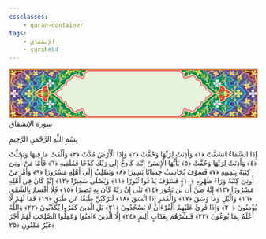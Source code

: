 ```yaml
---
cssclasses:
    - quran-container
tags:
    - الإنشقاق
    - surah#84
---
```

<div class="quran-container">
<span class="second-border"></span>
<span class="border"></span>
<div class="head-container">
<img src="https://raw.githubusercontent.com/LORDyyyyy/obsidian-the_quran_vault/main/The%20Quran%20Vault/src/webview/surah_head.png" height=100>
<div class="surah-name">
<span class="surah-name-fnt">سورة الإنشقاق</span>
</div>
</div>
<div class="quran-content">
<div class="name-of-god"> <p> بِسْمِ اللَّهِ الرَّحْمَنِ الرَّحِيمِ </p></div>
<p>
<span class="sign" id="f1">إِذَا السَّمَاءُ انشَقَّتْ <span>﴿</span>١<span>﴾</span></span>
<span class="sign" id="f2">وَأَذِنَتْ لِرَبِّهَا وَحُقَّتْ <span>﴿</span>٢<span>﴾</span></span>
<span class="sign" id="f3">وَإِذَا الْأَرْضُ مُدَّتْ <span>﴿</span>٣<span>﴾</span></span>
<span class="sign" id="f4">وَأَلْقَتْ مَا فِيهَا وَتَخَلَّتْ <span>﴿</span>٤<span>﴾</span></span>
<span class="sign" id="f5">وَأَذِنَتْ لِرَبِّهَا وَحُقَّتْ <span>﴿</span>٥<span>﴾</span></span>
<span class="sign" id="f6">يَأَيُّهَا الْإِنسَنُ إِنَّكَ كَادِحٌ إِلَى رَبِّكَ كَدْحًا فَمُلَقِيهِ <span>﴿</span>٦<span>﴾</span></span>
<span class="sign" id="f7">فَأَمَّا مَنْ أُوتِىَ كِتَبَهُ بِيَمِينِهِ <span>﴿</span>٧<span>﴾</span></span>
<span class="sign" id="f8">فَسَوْفَ يُحَاسَبُ حِسَابًا يَسِيرًا <span>﴿</span>٨<span>﴾</span></span>
<span class="sign" id="f9">وَيَنقَلِبُ إِلَى أَهْلِهِ مَسْرُورًا <span>﴿</span>٩<span>﴾</span></span>
<span class="sign" id="f10">وَأَمَّا مَنْ أُوتِىَ كِتَبَهُ وَرَاءَ ظَهْرِهِ <span>﴿</span>١۰<span>﴾</span></span>
<span class="sign" id="f11">فَسَوْفَ يَدْعُوا ثُبُورًا <span>﴿</span>١١<span>﴾</span></span>
<span class="sign" id="f12">وَيَصْلَى سَعِيرًا <span>﴿</span>١٢<span>﴾</span></span>
<span class="sign" id="f13">إِنَّهُ كَانَ فِى أَهْلِهِ مَسْرُورًا <span>﴿</span>١٣<span>﴾</span></span>
<span class="sign" id="f14">إِنَّهُ ظَنَّ أَن لَّن يَحُورَ <span>﴿</span>١٤<span>﴾</span></span>
<span class="sign" id="f15">بَلَى إِنَّ رَبَّهُ كَانَ بِهِ بَصِيرًا <span>﴿</span>١٥<span>﴾</span></span>
<span class="sign" id="f16">فَلَا أُقْسِمُ بِالشَّفَقِ <span>﴿</span>١٦<span>﴾</span></span>
<span class="sign" id="f17">وَالَّيْلِ وَمَا وَسَقَ <span>﴿</span>١٧<span>﴾</span></span>
<span class="sign" id="f18">وَالْقَمَرِ إِذَا اتَّسَقَ <span>﴿</span>١٨<span>﴾</span></span>
<span class="sign" id="f19">لَتَرْكَبُنَّ طَبَقًا عَن طَبَقٍ <span>﴿</span>١٩<span>﴾</span></span>
<span class="sign" id="f20">فَمَا لَهُمْ لَا يُؤْمِنُونَ <span>﴿</span>٢۰<span>﴾</span></span>
<span class="sign" id="f21">وَإِذَا قُرِئَ عَلَيْهِمُ الْقُرْءَانُ لَا يَسْجُدُونَ <span>﴿</span>٢١<span>﴾</span></span>
<span class="sign" id="f22">بَلِ الَّذِينَ كَفَرُوا يُكَذِّبُونَ <span>﴿</span>٢٢<span>﴾</span></span>
<span class="sign" id="f23">وَاللَّهُ أَعْلَمُ بِمَا يُوعُونَ <span>﴿</span>٢٣<span>﴾</span></span>
<span class="sign" id="f24">فَبَشِّرْهُم بِعَذَابٍ أَلِيمٍ <span>﴿</span>٢٤<span>﴾</span></span>
<span class="sign" id="f25">إِلَّا الَّذِينَ ءَامَنُوا وَعَمِلُوا الصَّلِحَتِ لَهُمْ أَجْرٌ غَيْرُ مَمْنُونٍ <span>﴿</span>٢٥<span>﴾</span></span>

</p>
</div>
<span class="border" style="margin-top:25px;"></span>
<span class="second-border-bottom"></span>
</div>
